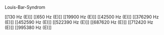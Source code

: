 Louis-Bar-Syndrom

[[130 Hz (E)]]
[[650 Hz (E)]]
[[19900 Hz (E)]]
[[42500 Hz (E)]]
[[376290 Hz (E)]]
[[452590 Hz (E)]]
[[522390 Hz (E)]]
[[687620 Hz (E)]]
[[712420 Hz (E)]]
[[995380 Hz (E)]]